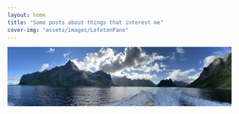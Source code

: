```yaml
---
layout: home
title: "Some posts about things that interest me"
cover-img: "assets/images/LofotonPano"
---
```

![Mountains](/assets/images/LofotonPano.jpg)


